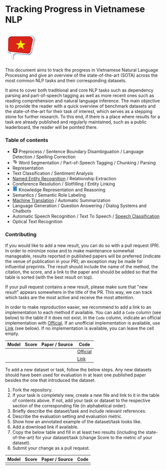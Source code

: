 # Tracking Progress in Vietnamese NLP 

![](resources/icon.png)

This document aims to track the progress in Vietnamese Natural Language Processing and give an overview of the state-of-the-art (SOTA) across the most common NLP tasks and their corresponding datasets.

It aims to cover both traditional and core NLP tasks such as dependency parsing and part-of-speech tagging as well as more recent ones such as reading comprehension and natural language inference. The main objective is to provide the reader with a quick overview of benchmark datasets and the state-of-the-art for their task of interest, which serves as a stepping stone for further research. To this end, if there is a place where results for a task are already published and regularly maintained, such as a public leaderboard, the reader will be pointed there.

### Table of contents

* ![](resources/preprocess.png) Preprocess / Sentence Boundary Disambiguation / Language Detection / Spelling Correction
* ![](resources/tagging_1.png) Word Segmentation / Part-of-Speech Tagging / Chunking / Parsing
* Representation
* Text Classification / Sentiment Analysis
* [Named Entity Recognition](tasks/named_entity_recognition.md) / Relationship Extraction
* Coreference Resolution / Slotfilling / Entity Linking
* ![](resources/book.png) Knowledge Representation and Reasoning
* Semantics / Semantic Role Labeling
* [Machine Translation](tasks/machine_translation.md) / Automatic Summarization
* Language Generation / Question Answering / Dialog Systems and Chatbots
* Automatic Speech Recognition / Text To Speech / [Speech Classification](tasks/speech_classification.md)
* Optical Text Recognition

### Contributing

If you would like to add a new result, you can do so with a pull request (PR). 
In order to minimize noise and to make maintenance somewhat manageable, results reported
in published papers will be preferred (indicate the venue of publication in your PR);
an exception may be made for influential preprints. The result should include the name
of the method, the citation, the score, and a link to the paper and should be added
so that the table is sorted (with the best result on top).

If your pull request contains a new result, please make sure that "new result" appears
somewhere in the title of the PR. This way, we can track which tasks are the most
active and receive the most attention.

In order to make reproduction easier, we recommend to add a link to an implementation 
to each method if available. You can add a `Code` column (see below) to the table if it does not exist.
In the `Code` column, indicate an official implementation with [Official](http://link_to_implementation).
If an unofficial implementation is available, use [Link](http://link_to_implementation) (see below).
If no implementation is available, you can leave the cell empty.

| Model           | Score  |  Paper / Source | Code | 
| ------------- | :-----:| --- | --- | 
| |  |  | [Official](http://link_to_implementation) | 
| |  |  | [Link](http://link_to_implementation) |

To add a new dataset or task, follow the below steps. Any new datasets
should have been used for evaluation in at least one published paper besides 
the one that introduced the dataset.

1. Fork the repository.
2. If your task is completely new, create a new file and link to it in the table of contents above.
If not, add your task or dataset to the respective section of the corresponding file (in alphabetical order).
3. Briefly describe the dataset/task and include relevant references. 
4. Describe the evaluation setting and evaluation metric.
5. Show how an annotated example of the dataset/task looks like.
6. Add a download link if available.
7. Copy the below table and fill in at least two results (including the state-of-the-art)
  for your dataset/task (change Score to the metric of your dataset).
8. Submit your change as a pull request.
  
| Model           | Score  |  Paper / Source | Code | 
| ------------- | :-----:| --- | --- | 
|  |  |  | | 

